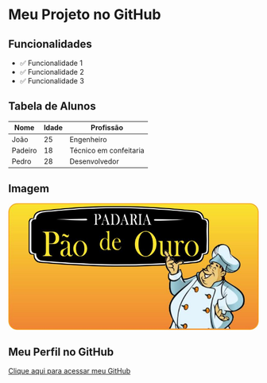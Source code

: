# **Meu Projeto no GitHub**

## **Funcionalidades**
- ✅ Funcionalidade 1
- ✅ Funcionalidade 2
- ✅ Funcionalidade 3


## **Tabela de Alunos**

| Nome     | Idade | Profissão  |
|----------|------|-------------|
| João     | 25   | Engenheiro  |
| Padeiro   | 18   | Técnico em confeitaria   |
| Pedro    | 28   | Desenvolvedor |

## **Imagem**
![Imagem Aleatória](https://github.com/Luacripton/atividade/blob/main/3ac58dbe50be21503ddc8ef974b097b7.jpg)

## **Meu Perfil no GitHub**
[Clique aqui para acessar meu GitHub](https://github.com/Luacripton)
